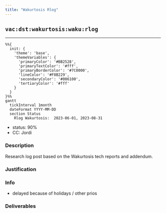 ```yaml
---
title: "Wakurtosis Rlog"
---
```

## `vac:dst:wakurtosis:waku:rlog`
---

```mermaid
%%{ 
  init: { 
    'theme': 'base', 
    'themeVariables': { 
      'primaryColor': '#BB2528', 
      'primaryTextColor': '#fff', 
      'primaryBorderColor': '#7C0000', 
      'lineColor': '#F8B229', 
      'secondaryColor': '#006100', 
      'tertiaryColor': '#fff' 
    } 
  } 
}%%
gantt
  tickInterval 1month
  dateFormat YYYY-MM-DD 
  section Status
    Rlog Wakurtosis:  2023-06-01, 2023-08-31
```

- status: 90%
- CC: Jordi

### Description

Research log post based on the Wakurtosis tech reports and addendum.

### Justification

### Info

* delayed because of holidays / other prios

### Deliverables




